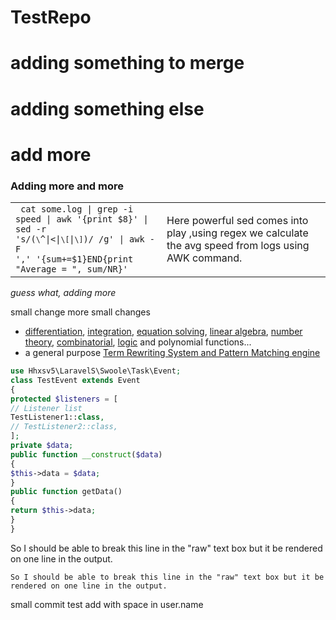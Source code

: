 # TestRepo
# adding something to merge
# adding something else

# add more

### Adding more and more

|   |   |
|---|---|
|<code> cat some.log \| grep -i speed \| awk '{print $8}' \| sed -r 's/(`\`^\|<\|`\[`\|`\]`)/ /g' \| awk -F ',' '{sum+=$1}END{print "Average = ", sum/NR}'</code>|Here powerful sed comes into play ,using regex we calculate the avg speed from logs using AWK command.|

*guess what, adding more*

small change
more small changes


* [differentiation](https://github.com/axkr/symja_android_library/blob/master/symja_android_library/doc/functions/D.md), [integration](https://github.com/axkr/symja_android_library/blob/master/symja_android_library/doc/functions/Integrate.md), [equation solving](https://github.com/axkr/symja_android_library/blob/master/symja_android_library/doc/functions/Solve.md), [linear algebra](https://github.com/axkr/symja_android_library/blob/master/symja_android_library/doc/linear-algebra.md), [number theory](https://github.com/axkr/symja_android_library/blob/master/symja_android_library/doc/number-theoretic-functions.md), [combinatorial](https://github.com/axkr/symja_android_library/blob/master/symja_android_library/doc/combinatorial.md), [logic](https://github.com/axkr/symja_android_library/blob/master/symja_android_library/doc/logic.md) and polynomial functions...
* a general purpose [Term Rewriting System and Pattern Matching engine](symja_android_library/doc/functions-and-patterns.md)


```php
use Hhxsv5\LaravelS\Swoole\Task\Event;
class TestEvent extends Event
{
protected $listeners = [
// Listener list
TestListener1::class,
// TestListener2::class,
];
private $data;
public function __construct($data)
{
$this->data = $data;
}
public function getData()
{
return $this->data;
}
}
```


So I should be able to
break this line in the "raw" text box but it be rendered on one line in the output.

`So I should be able to
break this line in the "raw" text box but it be rendered on one line in the output.`

small commit
test add with space in user.name
